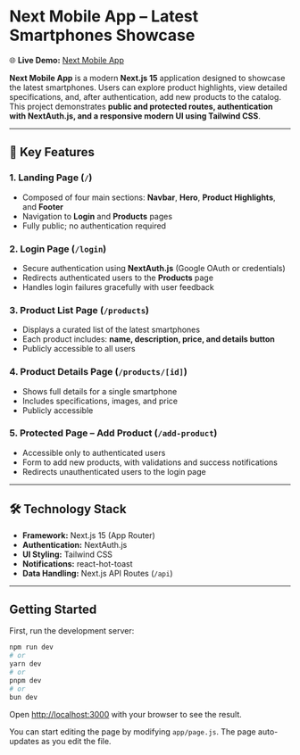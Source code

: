 # Next Mobile App – Latest Smartphones Showcase

🌐 **Live Demo:** [Next Mobile App](https://next-mobile-app.vercel.app/)

**Next Mobile App** is a modern **Next.js 15** application designed to showcase the latest smartphones. Users can explore product highlights, view detailed specifications, and, after authentication, add new products to the catalog. This project demonstrates **public and protected routes, authentication with NextAuth.js, and a responsive modern UI using Tailwind CSS**.

---

## 🚀 Key Features

### 1. Landing Page (`/`)
- Composed of four main sections: **Navbar**, **Hero**, **Product Highlights**, and **Footer**  
- Navigation to **Login** and **Products** pages  
- Fully public; no authentication required  

### 2. Login Page (`/login`)
- Secure authentication using **NextAuth.js** (Google OAuth or credentials)  
- Redirects authenticated users to the **Products** page  
- Handles login failures gracefully with user feedback  

### 3. Product List Page (`/products`)
- Displays a curated list of the latest smartphones  
- Each product includes: **name, description, price, and details button**  
- Publicly accessible to all users  

### 4. Product Details Page (`/products/[id]`)
- Shows full details for a single smartphone  
- Includes specifications, images, and price  
- Publicly accessible  

### 5. Protected Page – Add Product (`/add-product`)
- Accessible only to authenticated users  
- Form to add new products, with validations and success notifications  
- Redirects unauthenticated users to the login page  


---

## 🛠 Technology Stack

- **Framework:** Next.js 15 (App Router)  
- **Authentication:** NextAuth.js  
- **UI Styling:** Tailwind CSS  
- **Notifications:** react-hot-toast  
- **Data Handling:** Next.js API Routes (`/api`)  

---


## Getting Started

First, run the development server:

```bash
npm run dev
# or
yarn dev
# or
pnpm dev
# or
bun dev
```

Open [http://localhost:3000](http://localhost:3000) with your browser to see the result.

You can start editing the page by modifying `app/page.js`. The page auto-updates as you edit the file.
